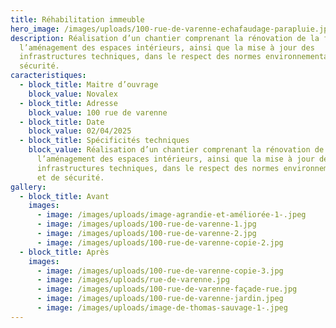 ```yaml
---
title: Réhabilitation immeuble
hero_image: /images/uploads/100-rue-de-varenne-echafaudage-parapluie.jpg
description: Réalisation d’un chantier comprenant la rénovation de la façade,
  l’aménagement des espaces intérieurs, ainsi que la mise à jour des
  infrastructures techniques, dans le respect des normes environnementales et de
  sécurité.
caracteristiques:
  - block_title: Maitre d’ouvrage
    block_value: Novalex
  - block_title: Adresse
    block_value: 100 rue de varenne
  - block_title: Date
    block_value: 02/04/2025
  - block_title: Spécificités techniques
    block_value: Réalisation d’un chantier comprenant la rénovation de la façade,
      l’aménagement des espaces intérieurs, ainsi que la mise à jour des
      infrastructures techniques, dans le respect des normes environnementales
      et de sécurité.
gallery:
  - block_title: Avant
    images:
      - image: /images/uploads/image-agrandie-et-améliorée-1-.jpeg
      - image: /images/uploads/100-rue-de-varenne-1.jpg
      - image: /images/uploads/100-rue-de-varenne-2.jpg
      - image: /images/uploads/100-rue-de-varenne-copie-2.jpg
  - block_title: Après
    images:
      - image: /images/uploads/100-rue-de-varenne-copie-3.jpg
      - image: /images/uploads/rue-de-varenne.jpg
      - image: /images/uploads/100-rue-de-varenne-façade-rue.jpg
      - image: /images/uploads/100-rue-de-varenne-jardin.jpeg
      - image: /images/uploads/image-de-thomas-sauvage-1-.jpeg
---
```

